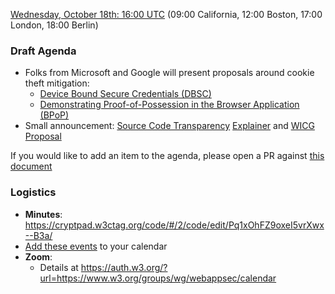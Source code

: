 [Wednesday, October 18th: 16:00 UTC](https://www.timeanddate.com/worldclock/fixedtime.html?iso=20231018T1600) (09:00 California, 12:00 Boston, 17:00 London, 18:00 Berlin)

### Draft Agenda

* Folks from Microsoft and Google will present proposals around cookie theft mitigation:
  * [Device Bound Secure Credentials (DBSC)](https://github.com/WICG/dbsc/)
  * [Demonstrating Proof-of-Possession in the Browser Application (BPoP)](https://github.com/MicrosoftEdge/MSEdgeExplainers/blob/main/BindingContext/explainer.md)
* Small announcement: [Source Code Transparency](https://github.com/twiss/source-code-transparency) [Explainer](https://github.com/twiss/source-code-transparency/blob/main/explainer.md) and [WICG Proposal](https://github.com/WICG/proposals/issues/124)

If you would like to add an item to the agenda, please open a PR against [this document](https://github.com/w3c/webappsec/new/main/meetings/2023/2023-10-18-agenda.md)

### Logistics

*   **Minutes**: https://cryptpad.w3ctag.org/code/#/2/code/edit/Pq1xOhFZ9oxeI5vrXwx--B3a/
*   [Add these events](https://www.w3.org/groups/wg/webappsec/calendar#export) to your calendar
*   **Zoom**:
    * Details at <https://auth.w3.org/?url=https://www.w3.org/groups/wg/webappsec/calendar>

